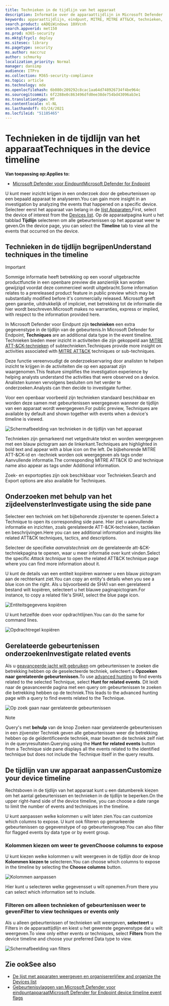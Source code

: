 ```yaml
---
title: Technieken in de tijdlijn van het apparaat
description: Informatie over de apparaattijdlijn in Microsoft Defender voor Eindpunt
keywords: apparaattijdlijn, eindpunt, MITRE, MITRE ATT&CK, technieken, tactieken
search.product: eADQiWindows 10XVcnh
search.appverid: met150
ms.prod: m365-security
ms.mktglfcycl: deploy
ms.sitesec: library
ms.pagetype: security
ms.author: maccruz
author: schmurky
localization_priority: Normal
manager: dansimp
audience: ITPro
ms.collection: M365-security-compliance
ms.topic: article
ms.technology: mde
ms.openlocfilehash: 6b080c209292c8cac1aa64d748926734f4be964c
ms.sourcegitcommit: 6f2288e0c863496dfd0ee38de754bd43096ab3e1
ms.translationtype: MT
ms.contentlocale: nl-NL
ms.lasthandoff: 03/24/2021
ms.locfileid: "51185465"
---
```

# <a name="techniques-in-the-device-timeline"></a><span data-ttu-id="5790a-104">Technieken in de tijdlijn van het apparaat</span><span class="sxs-lookup"><span data-stu-id="5790a-104">Techniques in the device timeline</span></span>


<span data-ttu-id="5790a-105">**Van toepassing op:**</span><span class="sxs-lookup"><span data-stu-id="5790a-105">**Applies to:**</span></span>
- [<span data-ttu-id="5790a-106">Microsoft Defender voor Eindpunt</span><span class="sxs-lookup"><span data-stu-id="5790a-106">Microsoft Defender for Endpoint</span></span>](https://go.microsoft.com/fwlink/p/?linkid=2154037)


<span data-ttu-id="5790a-107">U kunt meer inzicht krijgen in een onderzoek door de gebeurtenissen op een bepaald apparaat te analyseren.</span><span class="sxs-lookup"><span data-stu-id="5790a-107">You can gain more insight in an investigation by analyzing the events that happened on a specific device.</span></span> <span data-ttu-id="5790a-108">Selecteer eerst het apparaat van belang in de [lijst Apparaten.](machines-view-overview.md)</span><span class="sxs-lookup"><span data-stu-id="5790a-108">First, select the device of interest from the [Devices list](machines-view-overview.md).</span></span> <span data-ttu-id="5790a-109">Op de apparaatpagina kunt u het tabblad **Tijdlijn** selecteren om alle gebeurtenissen op het apparaat weer te geven.</span><span class="sxs-lookup"><span data-stu-id="5790a-109">On the device page, you can select the **Timeline** tab to view all the events that occurred on the device.</span></span>

## <a name="understand-techniques-in-the-timeline"></a><span data-ttu-id="5790a-110">Technieken in de tijdlijn begrijpen</span><span class="sxs-lookup"><span data-stu-id="5790a-110">Understand techniques in the timeline</span></span>

>[!IMPORTANT]
><span data-ttu-id="5790a-111">Sommige informatie heeft betrekking op een vooraf uitgebrachte productfunctie in een openbare preview die aanzienlijk kan worden gewijzigd voordat deze commercieel wordt uitgebracht.</span><span class="sxs-lookup"><span data-stu-id="5790a-111">Some information relates to a prereleased product feature in public preview which may be substantially modified before it's commercially released.</span></span> <span data-ttu-id="5790a-112">Microsoft geeft geen garantie, uitdrukkelijk of impliciet, met betrekking tot de informatie die hier wordt beschreven.</span><span class="sxs-lookup"><span data-stu-id="5790a-112">Microsoft makes no warranties, express or implied, with respect to the information provided here.</span></span>

<span data-ttu-id="5790a-113">In Microsoft Defender voor Eindpunt zijn **technieken** een extra gegevenstype in de tijdlijn van de gebeurtenis.</span><span class="sxs-lookup"><span data-stu-id="5790a-113">In Microsoft Defender for Endpoint, **Techniques** are an additional data type in the event timeline.</span></span> <span data-ttu-id="5790a-114">Technieken bieden meer inzicht in activiteiten die zijn gekoppeld aan [MITRE ATT-&CK-technieken](https://attack.mitre.org/) of subtechnieken.</span><span class="sxs-lookup"><span data-stu-id="5790a-114">Techniques provide more insight on activities associated with [MITRE ATT&CK](https://attack.mitre.org/) techniques or sub-techniques.</span></span> 

<span data-ttu-id="5790a-115">Deze functie vereenvoudigt de onderzoekservaring door analisten te helpen inzicht te krijgen in de activiteiten die op een apparaat zijn waargenomen.</span><span class="sxs-lookup"><span data-stu-id="5790a-115">This feature simplifies the investigation experience by helping analysts understand the activities that were observed on a device.</span></span> <span data-ttu-id="5790a-116">Analisten kunnen vervolgens besluiten om het verder te onderzoeken.</span><span class="sxs-lookup"><span data-stu-id="5790a-116">Analysts can then decide to investigate further.</span></span>

<span data-ttu-id="5790a-117">Voor een openbaar voorbeeld zijn technieken standaard beschikbaar en worden deze samen met gebeurtenissen weergegeven wanneer de tijdlijn van een apparaat wordt weergegeven.</span><span class="sxs-lookup"><span data-stu-id="5790a-117">For public preview, Techniques are available by default and shown together with events when a device's timeline is viewed.</span></span> 

![Schermafbeelding van technieken in de tijdlijn van het apparaat](images/device-timeline-2.png)

<span data-ttu-id="5790a-119">Technieken zijn gemarkeerd met vetgedrukte tekst en worden weergegeven met een blauw pictogram aan de linkerkant.</span><span class="sxs-lookup"><span data-stu-id="5790a-119">Techniques are highlighted in bold text and appear with a blue icon on the left.</span></span> <span data-ttu-id="5790a-120">De bijbehorende MITRE ATT-&CK-id en -techniek worden ook weergegeven als tags onder Aanvullende informatie.</span><span class="sxs-lookup"><span data-stu-id="5790a-120">The corresponding MITRE ATT&CK ID and technique name also appear as tags under Additional information.</span></span> 

<span data-ttu-id="5790a-121">Zoek- en exportopties zijn ook beschikbaar voor Technieken.</span><span class="sxs-lookup"><span data-stu-id="5790a-121">Search and Export options are also available for Techniques.</span></span>

## <a name="investigate-using-the-side-pane"></a><span data-ttu-id="5790a-122">Onderzoeken met behulp van het zijdeelvenster</span><span class="sxs-lookup"><span data-stu-id="5790a-122">Investigate using the side pane</span></span>

<span data-ttu-id="5790a-123">Selecteer een techniek om het bijbehorende zijvenster te openen.</span><span class="sxs-lookup"><span data-stu-id="5790a-123">Select a Technique to open its corresponding side pane.</span></span> <span data-ttu-id="5790a-124">Hier ziet u aanvullende informatie en inzichten, zoals gerelateerde ATT-&CK-technieken, tactieken en beschrijvingen.</span><span class="sxs-lookup"><span data-stu-id="5790a-124">Here you can see additional information and insights like related ATT&CK techniques, tactics, and descriptions.</span></span> 

<span data-ttu-id="5790a-125">Selecteer de specifieke *aanvalstechniek om* de gerelateerde att-&CK-techniekpagina te openen, waar u meer informatie over kunt vinden.</span><span class="sxs-lookup"><span data-stu-id="5790a-125">Select the specific *Attack technique* to open the related ATT&CK technique page where you can find more information about it.</span></span>

<span data-ttu-id="5790a-126">U kunt de details van een entiteit kopiëren wanneer u een blauw pictogram aan de rechterkant ziet.</span><span class="sxs-lookup"><span data-stu-id="5790a-126">You can copy an entity's details when you see a blue icon on the right.</span></span> <span data-ttu-id="5790a-127">Als u bijvoorbeeld de SHA1 van een gerelateerd bestand wilt kopiëren, selecteert u het blauwe paginapictogram.</span><span class="sxs-lookup"><span data-stu-id="5790a-127">For instance, to copy a related file's SHA1, select the blue page icon.</span></span>

![Entiteitsgegevens kopiëren](images/techniques-side-pane-clickable.png)

<span data-ttu-id="5790a-129">U kunt hetzelfde doen voor opdrachtlijnen.</span><span class="sxs-lookup"><span data-stu-id="5790a-129">You can do the same for command lines.</span></span>

![Opdrachtregel kopiëren](images/techniques-side-pane-command.png)


## <a name="investigate-related-events"></a><span data-ttu-id="5790a-131">Gerelateerde gebeurtenissen onderzoeken</span><span class="sxs-lookup"><span data-stu-id="5790a-131">Investigate related events</span></span>

<span data-ttu-id="5790a-132">Als u [geavanceerde jacht wilt gebruiken](advanced-hunting-overview.md) om gebeurtenissen te zoeken die betrekking hebben op de geselecteerde techniek, selecteert u **Opzoeken naar gerelateerde gebeurtenissen.**</span><span class="sxs-lookup"><span data-stu-id="5790a-132">To use [advanced hunting](advanced-hunting-overview.md) to find events related to the selected Technique, select **Hunt for related events**.</span></span> <span data-ttu-id="5790a-133">Dit leidt naar de geavanceerde pagina met een query om gebeurtenissen te zoeken die betrekking hebben op de techniek.</span><span class="sxs-lookup"><span data-stu-id="5790a-133">This leads to the advanced hunting page with a query to find events related to the Technique.</span></span>

![Op zoek gaan naar gerelateerde gebeurtenissen](images/techniques-hunt-for-related-events.png)

>[!NOTE]
><span data-ttu-id="5790a-135">Query's met **behulp** van de knop Zoeken naar gerelateerde gebeurtenissen in een zijvenster Techniek geven alle gebeurtenissen weer die betrekking hebben op de geïdentificeerde techniek, maar bevatten de techniek zelf niet in de queryresultaten.</span><span class="sxs-lookup"><span data-stu-id="5790a-135">Querying using the **Hunt for related events** button from a Technique side pane displays all the events related to the identified technique but does not include the Technique itself in the query results.</span></span>


## <a name="customize-your-device-timeline"></a><span data-ttu-id="5790a-136">De tijdlijn van uw apparaat aanpassen</span><span class="sxs-lookup"><span data-stu-id="5790a-136">Customize your device timeline</span></span>

<span data-ttu-id="5790a-137">Rechtsboven in de tijdlijn van het apparaat kunt u een datumbereik kiezen om het aantal gebeurtenissen en technieken in de tijdlijn te beperken.</span><span class="sxs-lookup"><span data-stu-id="5790a-137">On the upper right-hand side of the device timeline, you can choose a date range to limit the number of events and techniques in the timeline.</span></span> 

<span data-ttu-id="5790a-138">U kunt aanpassen welke kolommen u wilt laten zien.</span><span class="sxs-lookup"><span data-stu-id="5790a-138">You can customize which columns to expose.</span></span> <span data-ttu-id="5790a-139">U kunt ook filteren op gemarkeerde gebeurtenissen op gegevenstype of op gebeurtenisgroep.</span><span class="sxs-lookup"><span data-stu-id="5790a-139">You can also filter for flagged events by data type or by event group.</span></span>

### <a name="choose-columns-to-expose"></a><span data-ttu-id="5790a-140">Kolommen kiezen om weer te geven</span><span class="sxs-lookup"><span data-stu-id="5790a-140">Choose columns to expose</span></span>
<span data-ttu-id="5790a-141">U kunt kiezen welke kolommen u wilt weergeven in de tijdlijn door de knop **Kolommen kiezen te** selecteren.</span><span class="sxs-lookup"><span data-stu-id="5790a-141">You can choose which columns to expose in the timeline by selecting the **Choose columns** button.</span></span>

![Kolommen aanpassen](images/filter-customize-columns.png)

<span data-ttu-id="5790a-143">Hier kunt u selecteren welke gegevensset u wilt opnemen.</span><span class="sxs-lookup"><span data-stu-id="5790a-143">From there you can select which information set to include.</span></span>

### <a name="filter-to-view-techniques-or-events-only"></a><span data-ttu-id="5790a-144">Filteren om alleen technieken of gebeurtenissen weer te geven</span><span class="sxs-lookup"><span data-stu-id="5790a-144">Filter to view techniques or events only</span></span>

<span data-ttu-id="5790a-145">Als u alleen gebeurtenissen of technieken wilt weergeven, **selecteert** u Filters in de apparaattijdlijn en kiest u het gewenste gegevenstype dat u wilt weergeven.</span><span class="sxs-lookup"><span data-stu-id="5790a-145">To view only either events or techniques, select **Filters** from the device timeline and choose your preferred Data type to view.</span></span>

![Schermafbeelding van filters](images/device-timeline-filters.png)



## <a name="see-also"></a><span data-ttu-id="5790a-147">Zie ook</span><span class="sxs-lookup"><span data-stu-id="5790a-147">See also</span></span>
- [<span data-ttu-id="5790a-148">De lijst met apparaten weergeven en organiseren</span><span class="sxs-lookup"><span data-stu-id="5790a-148">View and organize the Devices list</span></span>](machines-view-overview.md)
- [<span data-ttu-id="5790a-149">Gebeurtenisvlaggen van Microsoft Defender voor eindpuntapparaat</span><span class="sxs-lookup"><span data-stu-id="5790a-149">Microsoft Defender for Endpoint device timeline event flags</span></span>](device-timeline-event-flag.md) 


 
